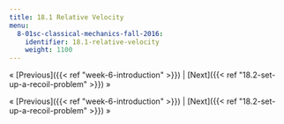 ```yaml
---
title: 18.1 Relative Velocity
menu:
  8-01sc-classical-mechanics-fall-2016:
    identifier: 18.1-relative-velocity
    weight: 1100
---
```

« [Previous]({{< ref "week-6-introduction" >}}) | [Next]({{< ref "18.2-set-up-a-recoil-problem" >}}) »

« [Previous]({{< ref "week-6-introduction" >}}) | [Next]({{< ref "18.2-set-up-a-recoil-problem" >}}) »